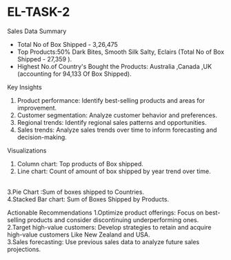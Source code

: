# EL-TASK-2
Sales Data Summary
- Total No of Box Shipped - 3,26,475
- Top Products:50% Dark Bites, Smooth Silk Salty, Eclairs (Total No of Box Shipped - 27,359 ).
- Highest No.of Country's Bought the Products: Australia ,Canada ,UK (accounting for 94,133 Of Box Shipped).

Key Insights
1. Product performance: Identify best-selling products and areas for improvement.
2. Customer segmentation: Analyze customer behavior and preferences.
3. Regional trends: Identify regional sales patterns and opportunities.
4. Sales trends: Analyze sales trends over time to inform forecasting and decision-making.

Visualizations
1. Column chart: Top products of Box shipped.
2. Line chart: Count of amount of box shipped by year trend over time.
<br>
3.Pie Chart :Sum of boxes shipped to Countries.
<br>
4.Stacked Bar chart: Sum of Boxes Shipped by Products.

Actionable Recommendations
1.Optimize product offerings: Focus on best-selling products and consider discontinuing underperforming ones.
<br>
2.Target high-value customers: Develop strategies to retain and acquire high-value customers Like New Zealand and USA.
<br>
3.Sales forecasting: Use previous sales data to analyze future sales projections.
